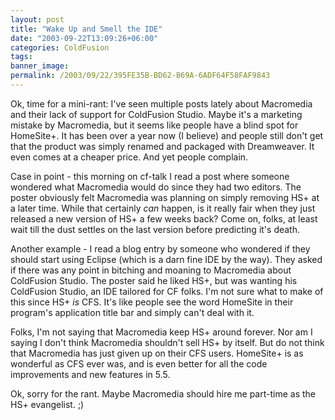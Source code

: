 ```yaml
---
layout: post
title: "Wake Up and Smell the IDE"
date: "2003-09-22T13:09:26+06:00"
categories: ColdFusion 
tags: 
banner_image: 
permalink: /2003/09/22/395FE35B-BD62-B69A-6ADF64F58FAF9843
---
```


Ok, time for a mini-rant: I've seen multiple posts lately about Macromedia and their lack of support for ColdFusion Studio. Maybe it's a marketing mistake by Macromedia, but it seems like people have a blind spot for HomeSite+. It has been over a year now (I believe) and people still don't get that the product was simply renamed and packaged with Dreamweaver. It even comes at a cheaper price. And yet people complain.

Case in point - this morning on cf-talk I read a post where someone wondered what Macromedia would do since they had two editors. The poster obviously felt Macromedia was planning on simply removing HS+ at a later time. While that certainly <i>can</i> happen, is it really fair when they just released a new version of HS+ a few weeks back? Come on, folks, at least wait till the dust settles on the last version before predicting it's death.

Another example - I read a blog entry by someone who wondered if they should start using Eclipse (which is a darn fine IDE by the way). They asked if there was any point in bitching and moaning to Macromedia about ColdFusion Studio. The poster said he liked HS+, but was wanting his ColdFusion Studio, an IDE tailored for CF folks. I'm not sure what to make of this since HS+ <i>is</i> CFS. It's like people see the word HomeSite in their program's application title bar and simply can't deal with it.

Folks, I'm not saying that Macromedia keep HS+ around forever. Nor am I saying I don't think Macromedia shouldn't sell HS+ by itself. But do not think that Macromedia has just given up on their CFS users. HomeSite+ is as wonderful as CFS ever was, and is even better for all the code improvements and new features in 5.5.

Ok, sorry for the rant. Maybe Macromedia should hire me part-time as the HS+ evangelist. ;)